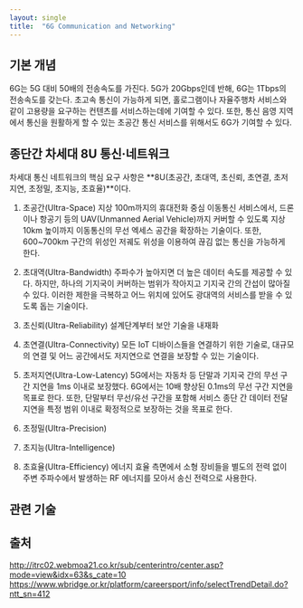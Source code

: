 ```yaml
---
layout: single
title:  "6G Communication and Networking"
---
```


  **기본 개념**
  ---
  6G는 5G 대비 50배의 전송속도를 가진다. 5G가 20Gbps인데 반해, 6G는 1Tbps의 전송속도를 갖는다. 초고속 통신이 가능하게 되면, 홀로그램이나 자율주행차 서비스와 같이 고용량을 요구하는 컨텐츠를 서비스하는데에 기여할 수 있다. 또한, 통신 음영 지역에서 통신을 원활하게 할 수 있는 초공간 통신 서비스를 위해서도 6G가 기여할 수 있다.
  
  **종단간 차세대 8U 통신·네트워크**
  ---
  차세대 통신 네트워크의 핵심 요구 사항은 **8U(초공간, 초대역, 초신뢰, 초연결, 초저지연, 초정밀, 초지능, 초효율)**이다. 
  
  1. 초공간(Ultra-Space)
  지상 100m까지의 휴대전화 중심 이동통신 서비스에서, 드론이나 항공기 등의 UAV(Unmanned Aerial Vehicle)까지 커버할 수 있도록 지상 10km 높이까지 이동통신의 무선 엑세스 공간을 확장하는 기술이다.
  또한, 600~700km 구간의 위성인 저궤도 위성을 이용하여 끊김 없는 통신을 가능하게 한다.
  
  2. 초대역(Ultra-Bandwidth)
  주파수가 높아지면 더 높은 데이터 속도를 제공할 수 있다. 하지만, 하나의 기지국이 커버하는 범위가 작아지고 기지국 간의 간섭이 많아질 수 있다.
  이러한 제한을 극복하고 어느 위치에 있어도 광대역의 서비스를 받을 수 있도록 돕는 기술이다.
  
  3. 초신뢰(Ultra-Reliability)
  설계단계부터 보안 기술을 내재화
  
  4. 초연결(Ultra-Connectivity)
  모든 IoT 디바이스들을 연결하기 위한 기술로, 대규모의 연결 및 어느 공간에서도 저지연으로 연결을 보장할 수 있는 기술이다.
  
  5. 초저지연(Ultra-Low-Latency)
  5G에서는 자동차 등 단말과 기지국 간의 무선 구간 지연을 1ms 이내로 보장했다. 6G에서는 10배 향상된 0.1ms의 무선 구간 지연을 목표로 한다.
  또한, 단말부터 무선/유선 구간을 포함해 서비스 종단 간 데이터 전달 지연을 특정 범위 이내로 확정적으로 보장하는 것을 목표로 한다.
  
  6. 초정밀(Ultra-Precision)
     
  7. 초지능(Ultra-Intelligence)
     
  8. 초효율(Ultra-Efficiency)
  에너지 효율 측면에서 소형 장비들을 별도의 전력 없이 주변 주파수에서 발생하는 RF 에너지를 모아서 송신 전력으로 사용한다.
  
  **관련 기술**
  ---
  
  **출처**
  ---
  http://itrc02.webmoa21.co.kr/sub/centerintro/center.asp?mode=view&idx=63&s_cate=10
  https://www.wbridge.or.kr/platform/careersport/info/selectTrendDetail.do?ntt_sn=412
